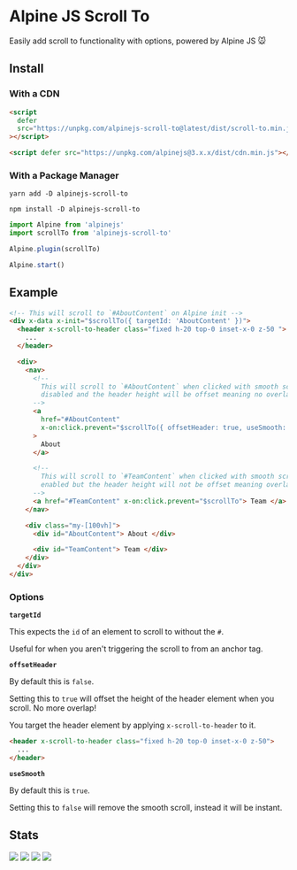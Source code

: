 # Alpine JS Scroll To

Easily add scroll to functionality with options, powered by Alpine JS 🐭

## Install

### With a CDN

```html
<script
  defer
  src="https://unpkg.com/alpinejs-scroll-to@latest/dist/scroll-to.min.js"
></script>

<script defer src="https://unpkg.com/alpinejs@3.x.x/dist/cdn.min.js"></script>
```

### With a Package Manager

```shell
yarn add -D alpinejs-scroll-to

npm install -D alpinejs-scroll-to
```

```js
import Alpine from 'alpinejs'
import scrollTo from 'alpinejs-scroll-to'

Alpine.plugin(scrollTo)

Alpine.start()
```

## Example

```html
<!-- This will scroll to `#AboutContent` on Alpine init -->
<div x-data x-init="$scrollTo({ targetId: 'AboutContent' })">
  <header x-scroll-to-header class="fixed h-20 top-0 inset-x-0 z-50 ">
    ...
  </header>

  <div>
    <nav>
      <!--
        This will scroll to `#AboutContent` when clicked with smooth scrolling
        disabled and the header height will be offset meaning no overlap
      -->
      <a
        href="#AboutContent"
        x-on:click.prevent="$scrollTo({ offsetHeader: true, useSmooth: false })"
      >
        About
      </a>

      <!--
        This will scroll to `#TeamContent` when clicked with smooth scrolling
        enabled but the header height will not be offset meaning overlap
      -->
      <a href="#TeamContent" x-on:click.prevent="$scrollTo"> Team </a>
    </nav>

    <div class="my-[100vh]">
      <div id="AboutContent"> About </div>

      <div id="TeamContent"> Team </div>
    </div>
  </div>
</div>
```

### Options

**`targetId`**

This expects the `id` of an element to scroll to without the `#`.

Useful for when you aren't triggering the scroll to from an anchor tag.

**`offsetHeader`**

By default this is `false`.

Setting this to `true` will offset the height of the header element when you
scroll. No more overlap!

You target the header element by applying `x-scroll-to-header` to it.

```html
<header x-scroll-to-header class="fixed h-20 top-0 inset-x-0 z-50">
  ...
</header>
```

**`useSmooth`**

By default this is `true`.

Setting this to `false` will remove the smooth scroll, instead it will be
instant.

## Stats

![](https://img.shields.io/bundlephobia/min/alpinejs-scroll-to)
![](https://img.shields.io/npm/v/alpinejs-scroll-to)
![](https://img.shields.io/npm/dt/alpinejs-scroll-to)
![](https://img.shields.io/github/license/markmead/alpinejs-scroll-to)
